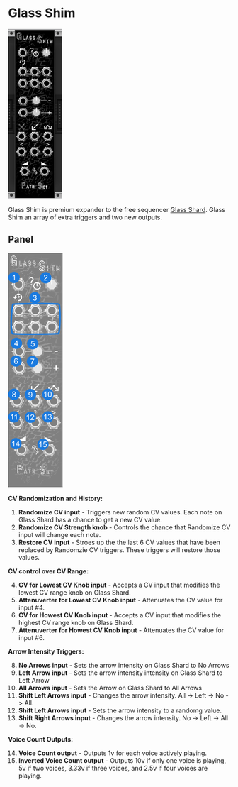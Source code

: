 # Glass Shim
![Image of GlassShim module](../images/GlassShim.png)

Glass Shim is premium expander to the free sequencer [Glass Shard](https://library.vcvrack.com/PathSet-GlassShard/GlassShard). Glass Shim an array of extra triggers and two new outputs.

## Panel

![Image of controls](../images/GlassShim/labels.png)

**CV Randomization and History:** 

1. **Randomize CV input** - Triggers new random CV values. Each note on Glass Shard has a chance to get a new CV value.
2. **Randomize CV Strength knob** - Controls the chance that Randomize CV input will change each note.
3. **Restore CV input** - Stroes up the the last 6 CV values that have been replaced by Randomzie CV triggers. These triggers will restore those values.

**CV control over CV Range:**

4. **CV for Lowest CV Knob input** - Accepts a CV input that modifies the lowest CV range knob on Glass Shard.
5. **Attenuverter for Lowest CV Knob input** - Attenuates the CV value for input #4.
6. **CV for Howest CV Knob input** - Accepts a CV input that modifies the highest CV range knob on Glass Shard.
7. **Attenuverter for Howest CV Knob input** - Attenuates the CV value for input #6.

**Arrow Intensity Triggers:**

8. **No Arrows input** - Sets the arrow intensity on Glass Shard to No Arrows
9. **Left Arrow input** - Sets the arrow intensity intensity on Glass Shard to Left Arrow
10. **All Arrows input** - Sets the Arrow on Glass Shard to All Arrows
11. **Shift Left Arrows input** - Changes the arrow intensity. All -> Left -> No -> All.
12. **Shift Left Arrows input** - Sets the arrow intensity to a randomg value.
13. **Shift Right Arrows input** - Changes the arrow intensity. No -> Left -> All -> No.

**Voice Count Outputs:**

14. **Voice Count output** - Outputs 1v for each voice actively playing.
15. **Inverted Voice Count output** - Outputs 10v if only one voice is playing, 5v if two voices, 3.33v if three voices, and 2.5v if four voices are playing.
